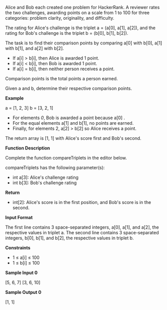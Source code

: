Alice and Bob each created one problem for HackerRank. A reviewer rates the two challenges, awarding points on a scale from 1 to 100 for three categories: problem clarity, originality, and difficulty.

The rating for Alice's challenge is the triplet a = (a[0], a[1], a[2]), and the rating for Bob's challenge is the triplet b = (b[0], b[1], b[2]).

The task is to find their comparison points by comparing a[0] with b[0], a[1] with b[1], and a[2] with b[2].

- If a[i] > b[i], then Alice is awarded 1 point.
- If a[i] < b[i], then Bob is awarded 1 point.
- If a[i] = b[i], then neither person receives a point.

Comparison points is the total points a person earned.

Given a and b, determine their respective comparison points.

**Example**

a = [1, 2, 3]
b = [3, 2, 1]

- For elements *0*, Bob is awarded a point because a[0] .
- For the equal elements a[1] and b[1], no points are earned.
- Finally, for elements 2, a[2] > b[2] so Alice receives a point.

The return array is [1, 1] with Alice's score first and Bob's second.

**Function Description**

Complete the function compareTriplets in the editor below.

compareTriplets has the following parameter(s):

- int a[3]: Alice's challenge rating
- int b[3]: Bob's challenge rating

**Return**

- int[2]: Alice's score is in the first position, and Bob's score is in the second.

**Input Format**

The first line contains 3 space-separated integers, a[0], a[1], and a[2], the respective values in triplet a.
The second line contains 3 space-separated integers, b[0], b[1], and b[2], the respective values in triplet b.

**Constraints**

- 1 ≤ a[i] ≤ 100
- 1 ≤ b[i] ≤ 100

**Sample Input 0**

[5, 6, 7]
[3, 6, 10]

**Sample Output 0**

[1, 1]